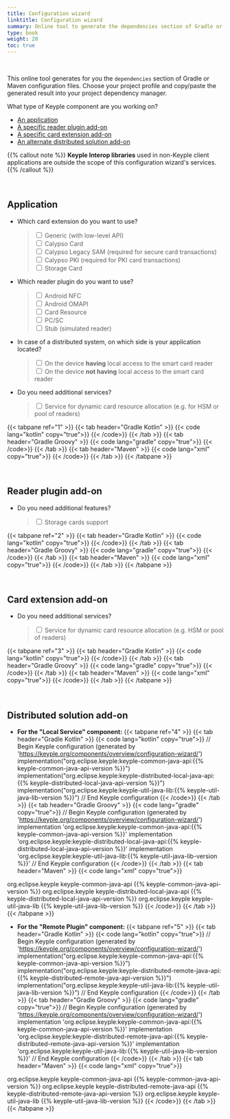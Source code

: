 ```yaml
---
title: Configuration wizard
linktitle: Configuration wizard
summary: Online tool to generate the dependencies section of Gradle or Maven configuration files.
type: book
weight: 20
toc: true
---
```


<br>

This online tool generates for you the `dependencies` section of Gradle or Maven configuration files.
Choose your project profile and copy/paste the generated result into your project dependency manager.

What type of Keyple component are you working on?
- [An application](#application)
- [A specific reader plugin add-on](#reader-plugin-add-on)
- [A specific card extension add-on](#card-extension-add-on)
- [An alternate distributed solution add-on](#distributed-solution-add-on)

{{% callout note %}}
**Keyple Interop libraries** used in non-Keyple client applications are outside the scope of this configuration wizard's
services.
{{% /callout %}}

<br>

## Application

- Which card extension do you want to use?
  >  <div>
  >    <input type="checkbox" id="cardGeneric" onclick="javascript:updateAppDependencies(1, this);">
  >    <label for="cardGeneric">Generic (with low-level API)</label>
  >  </div>
  >  <div>
  >    <input type="checkbox" id="cardCalypso" onclick="javascript:updateAppDependencies(1, this);">
  >    <label for="cardCalypso">Calypso Card</label>
  >  </div>
  >  <div>
  >    <input type="checkbox" id="cardCalypsoLegacySam" onclick="javascript:updateAppDependencies(1, this);">
  >    <label for="cardCalypsoLegacySam">Calypso Legacy SAM (required for secure card transactions)</label>
  >  </div>
  >  <div>
  >    <input type="checkbox" id="cardCalypsoPki" onclick="javascript:updateAppDependencies(1, this);">
  >    <label for="cardCalypsoPki">Calypso PKI (required for PKI card transactions)</label>
  >  </div>
  >  <div>
  >    <input type="checkbox" id="cardStorageCard" onclick="javascript:updateAppDependencies(1, this);">
  >    <label for="cardStorageCard">Storage Card</label>
  >  </div>

- Which reader plugin do you want to use?
  >  <div>
  >    <input type="checkbox" id="pluginAndroidNfc" onclick="javascript:updateAppDependencies(1, this);">
  >    <label for="pluginAndroidNfc">Android NFC</label>
  >  </div>
  >  <div>
  >    <input type="checkbox" id="pluginAndroidOmapi" onclick="javascript:updateAppDependencies(1, this);">
  >    <label for="pluginAndroidOmapi">Android OMAPI</label>
  >  </div>
  >  <div>
  >    <input type="checkbox" id="pluginCardResource" onclick="javascript:updateAppDependencies(1, this);">
  >    <label for="pluginCardResource">Card Resource</label>
  >  </div>
  >  <div>
  >    <input type="checkbox" id="pluginPcsc" onclick="javascript:updateAppDependencies(1, this);">
  >    <label for="pluginPcsc">PC/SC</label>
  >  </div>
  >  <div>
  >    <input type="checkbox" id="pluginStub" onclick="javascript:updateAppDependencies(1, this);">
  >    <label for="pluginStub">Stub (simulated reader)</label>
  >  </div>

- In case of a distributed system, on which side is your application located?
  >  <div>
  >    <input type="checkbox" id="distributedLocal" onclick="javascript:updateAppDependencies(1, this);">
  >    <label for="distributedLocal">On the device <strong>having</strong> local access to the smart card reader</label>
  >  </div>
  >  <div>
  >    <input type="checkbox" id="distributedRemote" onclick="javascript:updateAppDependencies(1, this);">
  >    <label for="distributedRemote">On the device <strong>not having</strong> local access to the smart card reader</label>
  >  </div>

- Do you need additional services?
  >  <div>
  >    <input type="checkbox" id="serviceResource" onclick="javascript:updateAppDependencies(1, this);">
  >    <label for="serviceResource">Service for dynamic card resource allocation (e.g. for HSM or pool of readers)</label>
  >  </div>

{{< tabpane ref="1" >}}
{{< tab header="Gradle Kotlin" >}}
{{< code lang="kotlin" copy="true">}}
{{< /code>}}
{{< /tab >}}
{{< tab header="Gradle Groovy" >}}
{{< code lang="gradle" copy="true">}}
{{< /code>}}
{{< /tab >}}
{{< tab header="Maven" >}}
{{< code lang="xml" copy="true">}}
{{< /code>}}
{{< /tab >}}
{{< /tabpane >}}

<br>

## Reader plugin add-on

- Do you need additional features?
  >  <div>
  >    <input type="checkbox" id="pluginStorageCard" onclick="javascript:updatePluginDependencies(2, this);">
  >    <label for="pluginStorageCard">Storage cards support</label>
  >  </div>

{{< tabpane ref="2" >}}
{{< tab header="Gradle Kotlin" >}}
{{< code lang="kotlin" copy="true">}}
{{< /code>}}
{{< /tab >}}
{{< tab header="Gradle Groovy" >}}
{{< code lang="gradle" copy="true">}}
{{< /code>}}
{{< /tab >}}
{{< tab header="Maven" >}}
{{< code lang="xml" copy="true">}}
{{< /code>}}
{{< /tab >}}
{{< /tabpane >}}

<br>

## Card extension add-on

- Do you need additional services?
  >  <div>
  >    <input type="checkbox" id="cardServiceResource" onclick="javascript:updateCardDependencies(3, this);">
  >    <label for="cardServiceResource">Service for dynamic card resource allocation (e.g. HSM or pool of readers)</label>
  >  </div>

{{< tabpane ref="3" >}}
{{< tab header="Gradle Kotlin" >}}
{{< code lang="kotlin" copy="true">}}
{{< /code>}}
{{< /tab >}}
{{< tab header="Gradle Groovy" >}}
{{< code lang="gradle" copy="true">}}
{{< /code>}}
{{< /tab >}}
{{< tab header="Maven" >}}
{{< code lang="xml" copy="true">}}
{{< /code>}}
{{< /tab >}}
{{< /tabpane >}}

<br>

## Distributed solution add-on

- **For the "Local Service" component:**
{{< tabpane ref="4" >}}
{{< tab header="Gradle Kotlin" >}}
{{< code lang="kotlin" copy="true">}}
// Begin Keyple configuration (generated by 'https://keyple.org/components/overview/configuration-wizard/')
implementation("org.eclipse.keyple:keyple-common-java-api:{{% keyple-common-java-api-version %}}")
implementation("org.eclipse.keyple:keyple-distributed-local-java-api:{{% keyple-distributed-local-java-api-version %}}")
implementation("org.eclipse.keyple:keyple-util-java-lib:{{% keyple-util-java-lib-version %}}")
// End Keyple configuration
{{< /code>}}
{{< /tab >}}
{{< tab header="Gradle Groovy" >}}
{{< code lang="gradle" copy="true">}}
// Begin Keyple configuration (generated by 'https://keyple.org/components/overview/configuration-wizard/')
implementation 'org.eclipse.keyple:keyple-common-java-api:{{% keyple-common-java-api-version %}}'
implementation 'org.eclipse.keyple:keyple-distributed-local-java-api:{{% keyple-distributed-local-java-api-version %}}'
implementation 'org.eclipse.keyple:keyple-util-java-lib:{{% keyple-util-java-lib-version %}}'
// End Keyple configuration
{{< /code>}}
{{< /tab >}}
{{< tab header="Maven" >}}
{{< code lang="xml" copy="true">}}
<!-- Begin Keyple configuration (generated by 'https://keyple.org/components/overview/configuration-wizard/') -->
<dependency>
  <groupId>org.eclipse.keyple</groupId>
  <artifactId>keyple-common-java-api</artifactId>
  <version>{{% keyple-common-java-api-version %}}</version>
</dependency>
<dependency>
  <groupId>org.eclipse.keyple</groupId>
  <artifactId>keyple-distributed-local-java-api</artifactId>
  <version>{{% keyple-distributed-local-java-api-version %}}</version>
</dependency>
<dependency>
  <groupId>org.eclipse.keyple</groupId>
  <artifactId>keyple-util-java-lib</artifactId>
  <version>{{% keyple-util-java-lib-version %}}</version>
</dependency>
<!-- End Keyple configuration -->
{{< /code>}}
{{< /tab >}}
{{< /tabpane >}}

- **For the "Remote Plugin" component:**
{{< tabpane ref="5" >}}
{{< tab header="Gradle Kotlin" >}}
{{< code lang="kotlin" copy="true">}}
// Begin Keyple configuration (generated by 'https://keyple.org/components/overview/configuration-wizard/')
implementation("org.eclipse.keyple:keyple-common-java-api:{{% keyple-common-java-api-version %}}")
implementation("org.eclipse.keyple:keyple-distributed-remote-java-api:{{% keyple-distributed-remote-java-api-version %}}")
implementation("org.eclipse.keyple:keyple-util-java-lib:{{% keyple-util-java-lib-version %}}")
// End Keyple configuration
{{< /code>}}
{{< /tab >}}
{{< tab header="Gradle Groovy" >}}
{{< code lang="gradle" copy="true">}}
// Begin Keyple configuration (generated by 'https://keyple.org/components/overview/configuration-wizard/')
implementation 'org.eclipse.keyple:keyple-common-java-api:{{% keyple-common-java-api-version %}}'
implementation 'org.eclipse.keyple:keyple-distributed-remote-java-api:{{% keyple-distributed-remote-java-api-version %}}'
implementation 'org.eclipse.keyple:keyple-util-java-lib:{{% keyple-util-java-lib-version %}}'
// End Keyple configuration
{{< /code>}}
{{< /tab >}}
{{< tab header="Maven" >}}
{{< code lang="xml" copy="true">}}
<!-- Begin Keyple configuration (generated by 'https://keyple.org/components/overview/configuration-wizard/') -->
<dependency>
  <groupId>org.eclipse.keyple</groupId>
  <artifactId>keyple-common-java-api</artifactId>
  <version>{{% keyple-common-java-api-version %}}</version>
</dependency>
<dependency>
  <groupId>org.eclipse.keyple</groupId>
  <artifactId>keyple-distributed-remote-java-api</artifactId>
  <version>{{% keyple-distributed-remote-java-api-version %}}</version>
</dependency>
<dependency>
  <groupId>org.eclipse.keyple</groupId>
  <artifactId>keyple-util-java-lib</artifactId>
  <version>{{% keyple-util-java-lib-version %}}</version>
</dependency>
<!-- End Keyple configuration -->
{{< /code>}}
{{< /tab >}}
{{< /tabpane >}}

<!-- All groovy dependencies -->
<code id="all-groovy-dependencies" style="display:none">
<span id="keyple-common-java-api"><span class="line"><span class="cl"><span class="n">implementation</span> <span class="s1">'org.eclipse.keyple:keyple-common-java-api:{{% keyple-common-java-api-version %}}'</span></span></span></span>
<span id="keyple-service-java-lib"><span class="line"><span class="cl"><span class="n">implementation</span> <span class="s1">'org.eclipse.keyple:keyple-service-java-lib:{{% keyple-service-java-lib-version %}}'</span></span></span></span>
<span id="keyple-service-resource-java-lib"><span class="line"><span class="cl"><span class="n">implementation</span> <span class="s1">'org.eclipse.keyple:keyple-service-resource-java-lib:{{% keyple-service-resource-java-lib-version %}}'</span></span></span></span>
<span id="keyple-util-java-lib"><span class="line"><span class="cl"><span class="n">implementation</span> <span class="s1">'org.eclipse.keyple:keyple-util-java-lib:{{% keyple-util-java-lib-version %}}'</span></span></span></span>
<span id="keyple-card-calypso-java-lib"><span class="line"><span class="cl"><span class="n">implementation</span> <span class="s1">'org.eclipse.keyple:keyple-card-calypso-java-lib:{{% keyple-card-calypso-java-lib-version %}}'</span></span></span></span>
<span id="keyple-card-calypso-crypto-legacysam-java-lib"><span class="line"><span class="cl"><span class="n">implementation</span> <span class="s1">'org.eclipse.keyple:keyple-card-calypso-crypto-legacysam-java-lib:{{% keyple-card-calypso-crypto-legacysam-java-lib-version %}}'</span></span></span></span>
<span id="keyple-card-calypso-crypto-pki-java-lib"><span class="line"><span class="cl"><span class="n">implementation</span> <span class="s1">'org.eclipse.keyple:keyple-card-calypso-crypto-pki-java-lib:{{% keyple-card-calypso-crypto-pki-java-lib-version %}}'</span></span></span></span>
<span id="keyple-card-generic-java-lib"><span class="line"><span class="cl"><span class="n">implementation</span> <span class="s1">'org.eclipse.keyple:keyple-card-generic-java-lib:{{% keyple-card-generic-java-lib-version %}}'</span></span></span></span>
<span id="keyple-distributed-local-java-lib"><span class="line"><span class="cl"><span class="n">implementation</span> <span class="s1">'org.eclipse.keyple:keyple-distributed-local-java-lib:{{% keyple-distributed-local-java-lib-version %}}'</span></span></span></span>
<span id="keyple-distributed-network-java-lib"><span class="line"><span class="cl"><span class="n">implementation</span> <span class="s1">'org.eclipse.keyple:keyple-distributed-network-java-lib:{{% keyple-distributed-network-java-lib-version %}}'</span></span></span></span>
<span id="keyple-distributed-remote-java-lib"><span class="line"><span class="cl"><span class="n">implementation</span> <span class="s1">'org.eclipse.keyple:keyple-distributed-remote-java-lib:{{% keyple-distributed-remote-java-lib-version %}}'</span></span></span></span>
<span id="keyple-plugin-java-api"><span class="line"><span class="cl"><span class="n">implementation</span> <span class="s1">'org.eclipse.keyple:keyple-plugin-java-api:{{% keyple-plugin-java-api-version %}}'</span></span></span></span>
<span id="keyple-plugin-android-nfc-java-lib"><span class="line"><span class="cl"><span class="n">implementation</span> <span class="s1">'org.eclipse.keyple:keyple-plugin-android-nfc-java-lib:{{% keyple-plugin-android-nfc-java-lib-version %}}'</span></span></span></span>
<span id="keyple-plugin-android-omapi-java-lib"><span class="line"><span class="cl"><span class="n">implementation</span> <span class="s1">'org.eclipse.keyple:keyple-plugin-android-omapi-java-lib:{{% keyple-plugin-android-omapi-java-lib-version %}}'</span></span></span></span>
<span id="keyple-plugin-cardresource-java-lib"><span class="line"><span class="cl"><span class="n">implementation</span> <span class="s1">'org.eclipse.keyple:keyple-plugin-cardresource-java-lib:{{% keyple-plugin-cardresource-java-lib-version %}}'</span></span></span></span>
<span id="keyple-plugin-pcsc-java-lib"><span class="line"><span class="cl"><span class="n">implementation</span> <span class="s1">'org.eclipse.keyple:keyple-plugin-pcsc-java-lib:{{% keyple-plugin-pcsc-java-lib-version %}}'</span></span></span></span>
<span id="keyple-plugin-stub-java-lib"><span class="line"><span class="cl"><span class="n">implementation</span> <span class="s1">'org.eclipse.keyple:keyple-plugin-stub-java-lib:{{% keyple-plugin-stub-java-lib-version %}}'</span></span></span></span>
<span id="keyple-plugin-storagecard-java-api"><span class="line"><span class="cl"><span class="n">implementation</span> <span class="s1">'org.eclipse.keyple:keyple-plugin-storagecard-java-api:{{% keyple-plugin-storagecard-java-api-version %}}'</span></span></span></span>
<span id="keypop-reader-java-api"><span class="line"><span class="cl"><span class="n">implementation</span> <span class="s1">'org.eclipse.keypop:keypop-reader-java-api:{{% keypop-reader-java-api-version %}}'</span></span></span></span>
<span id="keypop-card-java-api"><span class="line"><span class="cl"><span class="n">implementation</span> <span class="s1">'org.eclipse.keypop:keypop-card-java-api:{{% keypop-card-java-api-version %}}'</span></span></span></span>
<span id="keypop-calypso-card-java-api"><span class="line"><span class="cl"><span class="n">implementation</span> <span class="s1">'org.eclipse.keypop:keypop-calypso-card-java-api:{{% keypop-calypso-card-java-api-version %}}'</span></span></span></span>
<span id="keypop-calypso-crypto-legacysam-java-api"><span class="line"><span class="cl"><span class="n">implementation</span> <span class="s1">'org.eclipse.keypop:keypop-calypso-crypto-legacysam-java-api:{{% keypop-calypso-crypto-legacysam-java-api-version %}}'</span></span></span></span>
<span id="keypop-storagecard-java-api"><span class="line"><span class="cl"><span class="n">implementation</span> <span class="s1">'org.eclipse.keypop:keypop-storagecard-java-api:{{% keypop-storagecard-java-api-version %}}'</span></span></span></span>
</code>

<!-- All kotlin dependencies -->
<code id="all-kotlin-dependencies" style="display:none">
<span id="keyple-common-java-api"><span class="line"><span class="cl"><span class="c1"></span><span class="n">implementation</span><span class="p">(</span><span class="s2">"org.eclipse.keyple:keyple-common-java-api:{{% keyple-common-java-api-version %}}"</span>)</span></span></span>
<span id="keyple-service-java-lib"><span class="line"><span class="cl"><span class="c1"></span><span class="n">implementation</span><span class="p">(</span><span class="s2">"org.eclipse.keyple:keyple-service-java-lib:{{% keyple-service-java-lib-version %}}"</span>)</span></span></span>
<span id="keyple-service-resource-java-lib"><span class="line"><span class="cl"><span class="c1"></span><span class="n">implementation</span><span class="p">(</span><span class="s2">"org.eclipse.keyple:keyple-service-resource-java-lib:{{% keyple-service-resource-java-lib-version %}}"</span>)</span></span></span>
<span id="keyple-util-java-lib"><span class="line"><span class="cl"><span class="c1"></span><span class="n">implementation</span><span class="p">(</span><span class="s2">"org.eclipse.keyple:keyple-util-java-lib:{{% keyple-util-java-lib-version %}}"</span>)</span></span></span>
<span id="keyple-card-calypso-java-lib"><span class="line"><span class="cl"><span class="c1"></span><span class="n">implementation</span><span class="p">(</span><span class="s2">"org.eclipse.keyple:keyple-card-calypso-java-lib:{{% keyple-card-calypso-java-lib-version %}}"</span>)</span></span></span>
<span id="keyple-card-calypso-crypto-legacysam-java-lib"><span class="line"><span class="cl"><span class="c1"></span><span class="n">implementation</span><span class="p">(</span><span class="s2">"org.eclipse.keyple:keyple-card-calypso-crypto-legacysam-java-lib:{{% keyple-card-calypso-crypto-legacysam-java-lib-version %}}"</span>)</span></span></span>
<span id="keyple-card-calypso-crypto-pki-java-lib"><span class="line"><span class="cl"><span class="c1"></span><span class="n">implementation</span><span class="p">(</span><span class="s2">"org.eclipse.keyple:keyple-card-calypso-crypto-pki-java-lib:{{% keyple-card-calypso-crypto-pki-java-lib-version %}}"</span>)</span></span></span>
<span id="keyple-card-generic-java-lib"><span class="line"><span class="cl"><span class="c1"></span><span class="n">implementation</span><span class="p">(</span><span class="s2">"org.eclipse.keyple:keyple-card-generic-java-lib:{{% keyple-card-generic-java-lib-version %}}"</span>)</span></span></span>
<span id="keyple-distributed-local-java-lib"><span class="line"><span class="cl"><span class="c1"></span><span class="n">implementation</span><span class="p">(</span><span class="s2">"org.eclipse.keyple:keyple-distributed-local-java-lib:{{% keyple-distributed-local-java-lib-version %}}"</span>)</span></span></span>
<span id="keyple-distributed-network-java-lib"><span class="line"><span class="cl"><span class="c1"></span><span class="n">implementation</span><span class="p">(</span><span class="s2">"org.eclipse.keyple:keyple-distributed-network-java-lib:{{% keyple-distributed-network-java-lib-version %}}"</span>)</span></span></span>
<span id="keyple-distributed-remote-java-lib"><span class="line"><span class="cl"><span class="c1"></span><span class="n">implementation</span><span class="p">(</span><span class="s2">"org.eclipse.keyple:keyple-distributed-remote-java-lib:{{% keyple-distributed-remote-java-lib-version %}}"</span>)</span></span></span>
<span id="keyple-plugin-java-api"><span class="line"><span class="cl"><span class="c1"></span><span class="n">implementation</span><span class="p">(</span><span class="s2">"org.eclipse.keyple:keyple-plugin-java-api:{{% keyple-plugin-java-api-version %}}"</span>)</span></span></span>
<span id="keyple-plugin-android-nfc-java-lib"><span class="line"><span class="cl"><span class="c1"></span><span class="n">implementation</span><span class="p">(</span><span class="s2">"org.eclipse.keyple:keyple-plugin-android-nfc-java-lib:{{% keyple-plugin-android-nfc-java-lib-version %}}"</span>)</span></span></span>
<span id="keyple-plugin-android-omapi-java-lib"><span class="line"><span class="cl"><span class="c1"></span><span class="n">implementation</span><span class="p">(</span><span class="s2">"org.eclipse.keyple:keyple-plugin-android-omapi-java-lib:{{% keyple-plugin-android-omapi-java-lib-version %}}"</span>)</span></span></span>
<span id="keyple-plugin-cardresource-java-lib"><span class="line"><span class="cl"><span class="c1"></span><span class="n">implementation</span><span class="p">(</span><span class="s2">"org.eclipse.keyple:keyple-plugin-cardresource-java-lib:{{% keyple-plugin-cardresource-java-lib-version %}}"</span>)</span></span></span>
<span id="keyple-plugin-pcsc-java-lib"><span class="line"><span class="cl"><span class="c1"></span><span class="n">implementation</span><span class="p">(</span><span class="s2">"org.eclipse.keyple:keyple-plugin-pcsc-java-lib:{{% keyple-plugin-pcsc-java-lib-version %}}"</span>)</span></span></span>
<span id="keyple-plugin-stub-java-lib"><span class="line"><span class="cl"><span class="c1"></span><span class="n">implementation</span><span class="p">(</span><span class="s2">"org.eclipse.keyple:keyple-plugin-stub-java-lib:{{% keyple-plugin-stub-java-lib-version %}}"</span>)</span></span></span>
<span id="keyple-plugin-storagecard-java-api"><span class="line"><span class="cl"><span class="c1"></span><span class="n">implementation</span><span class="p">(</span><span class="s2">"org.eclipse.keyple:keyple-plugin-storagecard-java-api:{{% keyple-plugin-storagecard-java-api-version %}}"</span>)</span></span></span>
<span id="keypop-reader-java-api"><span class="line"><span class="cl"><span class="c1"></span><span class="n">implementation</span><span class="p">(</span><span class="s2">"org.eclipse.keypop:keypop-reader-java-api:{{% keypop-reader-java-api-version %}}"</span>)</span></span></span>
<span id="keypop-card-java-api"><span class="line"><span class="cl"><span class="c1"></span><span class="n">implementation</span><span class="p">(</span><span class="s2">"org.eclipse.keypop:keypop-card-java-api:{{% keypop-card-java-api-version %}}"</span>)</span></span></span>
<span id="keypop-calypso-card-java-api"><span class="line"><span class="cl"><span class="c1"></span><span class="n">implementation</span><span class="p">(</span><span class="s2">"org.eclipse.keypop:keypop-calypso-card-java-api:{{% keypop-calypso-card-java-api-version %}}"</span>)</span></span></span>
<span id="keypop-calypso-crypto-legacysam-java-api"><span class="line"><span class="cl"><span class="c1"></span><span class="n">implementation</span><span class="p">(</span><span class="s2">"org.eclipse.keypop:keypop-calypso-crypto-legacysam-java-api:{{% keypop-calypso-crypto-legacysam-java-api-version %}}"</span>)</span></span></span>
<span id="keypop-storagecard-java-api"><span class="line"><span class="cl"><span class="c1"></span><span class="n">implementation</span><span class="p">(</span><span class="s2">"org.eclipse.keypop:keypop-storagecard-java-api:{{% keypop-storagecard-java-api-version %}}"</span>)</span></span></span>
</code>

<!-- All maven dependencies -->
<pre style="display:none">
<code id="all-maven-dependencies">
<span id="keyple-common-java-api"><span class="line"><span class="cl"><span class="nt">&lt;dependency&gt;</span></span></span>
  <span class="line"><span class="cl"><span class="nt">&lt;groupId&gt;</span>org.eclipse.keyple<span class="nt">&lt;/groupId&gt;</span></span></span>
  <span class="line"><span class="cl"><span class="nt">&lt;artifactId&gt;</span>keyple-common-java-api<span class="nt">&lt;/artifactId&gt;</span></span></span>
  <span class="line"><span class="cl"><span class="nt">&lt;version&gt;</span>{{% keyple-common-java-api-version %}}<span class="nt">&lt;/version&gt;</span></span></span>
<span class="line"><span class="cl"><span class="nt">&lt;/dependency&gt;</span></span></span></span>
<span id="keyple-service-java-lib"><span class="line"><span class="cl"><span class="nt">&lt;dependency&gt;</span></span></span>
  <span class="line"><span class="cl"><span class="nt">&lt;groupId&gt;</span>org.eclipse.keyple<span class="nt">&lt;/groupId&gt;</span></span></span>
  <span class="line"><span class="cl"><span class="nt">&lt;artifactId&gt;</span>keyple-service-java-lib<span class="nt">&lt;/artifactId&gt;</span></span></span>
  <span class="line"><span class="cl"><span class="nt">&lt;version&gt;</span>{{% keyple-service-java-lib-version %}}<span class="nt">&lt;/version&gt;</span></span></span>
<span class="line"><span class="cl"><span class="nt">&lt;/dependency&gt;</span></span></span></span>
<span id="keyple-service-resource-java-lib"><span class="line"><span class="cl"><span class="nt">&lt;dependency&gt;</span></span></span>
  <span class="line"><span class="cl"><span class="nt">&lt;groupId&gt;</span>org.eclipse.keyple<span class="nt">&lt;/groupId&gt;</span></span></span>
  <span class="line"><span class="cl"><span class="nt">&lt;artifactId&gt;</span>keyple-service-resource-java-lib<span class="nt">&lt;/artifactId&gt;</span></span></span>
  <span class="line"><span class="cl"><span class="nt">&lt;version&gt;</span>{{% keyple-service-resource-java-lib-version %}}<span class="nt">&lt;/version&gt;</span></span></span>
<span class="line"><span class="cl"><span class="nt">&lt;/dependency&gt;</span></span></span></span>
<span id="keyple-util-java-lib"><span class="line"><span class="cl"><span class="nt">&lt;dependency&gt;</span></span></span>
  <span class="line"><span class="cl"><span class="nt">&lt;groupId&gt;</span>org.eclipse.keyple<span class="nt">&lt;/groupId&gt;</span></span></span>
  <span class="line"><span class="cl"><span class="nt">&lt;artifactId&gt;</span>keyple-util-java-lib<span class="nt">&lt;/artifactId&gt;</span></span></span>
  <span class="line"><span class="cl"><span class="nt">&lt;version&gt;</span>{{% keyple-util-java-lib-version %}}<span class="nt">&lt;/version&gt;</span></span></span>
<span class="line"><span class="cl"><span class="nt">&lt;/dependency&gt;</span></span></span></span>
<span id="keyple-card-calypso-java-lib"><span class="line"><span class="cl"><span class="nt">&lt;dependency&gt;</span></span></span>
  <span class="line"><span class="cl"><span class="nt">&lt;groupId&gt;</span>org.eclipse.keyple<span class="nt">&lt;/groupId&gt;</span></span></span>
  <span class="line"><span class="cl"><span class="nt">&lt;artifactId&gt;</span>keyple-card-calypso-java-lib<span class="nt">&lt;/artifactId&gt;</span></span></span>
  <span class="line"><span class="cl"><span class="nt">&lt;version&gt;</span>{{% keyple-card-calypso-java-lib-version %}}<span class="nt">&lt;/version&gt;</span></span></span>
<span class="line"><span class="cl"><span class="nt">&lt;/dependency&gt;</span></span></span></span>
<span id="keyple-card-calypso-crypto-legacysam-java-lib"><span class="line"><span class="cl"><span class="nt">&lt;dependency&gt;</span></span></span>
  <span class="line"><span class="cl"><span class="nt">&lt;groupId&gt;</span>org.eclipse.keyple<span class="nt">&lt;/groupId&gt;</span></span></span>
  <span class="line"><span class="cl"><span class="nt">&lt;artifactId&gt;</span>keyple-card-calypso-crypto-legacysam-java-lib<span class="nt">&lt;/artifactId&gt;</span></span></span>
  <span class="line"><span class="cl"><span class="nt">&lt;version&gt;</span>{{% keyple-card-calypso-crypto-legacysam-java-lib-version %}}<span class="nt">&lt;/version&gt;</span></span></span>
<span class="line"><span class="cl"><span class="nt">&lt;/dependency&gt;</span></span></span></span>
<span id="keyple-card-calypso-crypto-pki-java-lib"><span class="line"><span class="cl"><span class="nt">&lt;dependency&gt;</span></span></span>
  <span class="line"><span class="cl"><span class="nt">&lt;groupId&gt;</span>org.eclipse.keyple<span class="nt">&lt;/groupId&gt;</span></span></span>
  <span class="line"><span class="cl"><span class="nt">&lt;artifactId&gt;</span>keyple-card-calypso-crypto-pki-java-lib<span class="nt">&lt;/artifactId&gt;</span></span></span>
  <span class="line"><span class="cl"><span class="nt">&lt;version&gt;</span>{{% keyple-card-calypso-crypto-pki-java-lib-version %}}<span class="nt">&lt;/version&gt;</span></span></span>
<span class="line"><span class="cl"><span class="nt">&lt;/dependency&gt;</span></span></span></span>
<span id="keyple-card-generic-java-lib"><span class="line"><span class="cl"><span class="nt">&lt;dependency&gt;</span></span></span>
  <span class="line"><span class="cl"><span class="nt">&lt;groupId&gt;</span>org.eclipse.keyple<span class="nt">&lt;/groupId&gt;</span></span></span>
  <span class="line"><span class="cl"><span class="nt">&lt;artifactId&gt;</span>keyple-card-generic-java-lib<span class="nt">&lt;/artifactId&gt;</span></span></span>
  <span class="line"><span class="cl"><span class="nt">&lt;version&gt;</span>{{% keyple-card-generic-java-lib-version %}}<span class="nt">&lt;/version&gt;</span></span></span>
<span class="line"><span class="cl"><span class="nt">&lt;/dependency&gt;</span></span></span></span>
<span id="keyple-distributed-local-java-lib"><span class="line"><span class="cl"><span class="nt">&lt;dependency&gt;</span></span></span>
  <span class="line"><span class="cl"><span class="nt">&lt;groupId&gt;</span>org.eclipse.keyple<span class="nt">&lt;/groupId&gt;</span></span></span>
  <span class="line"><span class="cl"><span class="nt">&lt;artifactId&gt;</span>keyple-distributed-local-java-lib<span class="nt">&lt;/artifactId&gt;</span></span></span>
  <span class="line"><span class="cl"><span class="nt">&lt;version&gt;</span>{{% keyple-distributed-local-java-lib-version %}}<span class="nt">&lt;/version&gt;</span></span></span>
<span class="line"><span class="cl"><span class="nt">&lt;/dependency&gt;</span></span></span></span>
<span id="keyple-distributed-network-java-lib"><span class="line"><span class="cl"><span class="nt">&lt;dependency&gt;</span></span></span>
  <span class="line"><span class="cl"><span class="nt">&lt;groupId&gt;</span>org.eclipse.keyple<span class="nt">&lt;/groupId&gt;</span></span></span>
  <span class="line"><span class="cl"><span class="nt">&lt;artifactId&gt;</span>keyple-distributed-network-java-lib<span class="nt">&lt;/artifactId&gt;</span></span></span>
  <span class="line"><span class="cl"><span class="nt">&lt;version&gt;</span>{{% keyple-distributed-network-java-lib-version %}}<span class="nt">&lt;/version&gt;</span></span></span>
<span class="line"><span class="cl"><span class="nt">&lt;/dependency&gt;</span></span></span></span>
<span id="keyple-distributed-remote-java-lib"><span class="line"><span class="cl"><span class="nt">&lt;dependency&gt;</span></span></span>
  <span class="line"><span class="cl"><span class="nt">&lt;groupId&gt;</span>org.eclipse.keyple<span class="nt">&lt;/groupId&gt;</span></span></span>
  <span class="line"><span class="cl"><span class="nt">&lt;artifactId&gt;</span>keyple-distributed-remote-java-lib<span class="nt">&lt;/artifactId&gt;</span></span></span>
  <span class="line"><span class="cl"><span class="nt">&lt;version&gt;</span>{{% keyple-distributed-remote-java-lib-version %}}<span class="nt">&lt;/version&gt;</span></span></span>
<span class="line"><span class="cl"><span class="nt">&lt;/dependency&gt;</span></span></span></span>
<span id="keyple-plugin-java-api"><span class="line"><span class="cl"><span class="nt">&lt;dependency&gt;</span></span></span>
  <span class="line"><span class="cl"><span class="nt">&lt;groupId&gt;</span>org.eclipse.keyple<span class="nt">&lt;/groupId&gt;</span></span></span>
  <span class="line"><span class="cl"><span class="nt">&lt;artifactId&gt;</span>keyple-plugin-java-api<span class="nt">&lt;/artifactId&gt;</span></span></span>
  <span class="line"><span class="cl"><span class="nt">&lt;version&gt;</span>{{% keyple-plugin-java-api-version %}}<span class="nt">&lt;/version&gt;</span></span></span>
<span class="line"><span class="cl"><span class="nt">&lt;/dependency&gt;</span></span></span></span>
<span id="keyple-plugin-android-nfc-java-lib"><span class="line"><span class="cl"><span class="nt">&lt;dependency&gt;</span></span></span>
  <span class="line"><span class="cl"><span class="nt">&lt;groupId&gt;</span>org.eclipse.keyple<span class="nt">&lt;/groupId&gt;</span></span></span>
  <span class="line"><span class="cl"><span class="nt">&lt;artifactId&gt;</span>keyple-plugin-android-nfc-java-lib<span class="nt">&lt;/artifactId&gt;</span></span></span>
  <span class="line"><span class="cl"><span class="nt">&lt;version&gt;</span>{{% keyple-plugin-android-nfc-java-lib-version %}}<span class="nt">&lt;/version&gt;</span></span></span>
<span class="line"><span class="cl"><span class="nt">&lt;/dependency&gt;</span></span></span></span>
<span id="keyple-plugin-android-omapi-java-lib"><span class="line"><span class="cl"><span class="nt">&lt;dependency&gt;</span></span></span>
  <span class="line"><span class="cl"><span class="nt">&lt;groupId&gt;</span>org.eclipse.keyple<span class="nt">&lt;/groupId&gt;</span></span></span>
  <span class="line"><span class="cl"><span class="nt">&lt;artifactId&gt;</span>keyple-plugin-android-omapi-java-lib<span class="nt">&lt;/artifactId&gt;</span></span></span>
  <span class="line"><span class="cl"><span class="nt">&lt;version&gt;</span>{{% keyple-plugin-android-omapi-java-lib-version %}}<span class="nt">&lt;/version&gt;</span></span></span>
<span class="line"><span class="cl"><span class="nt">&lt;/dependency&gt;</span></span></span></span>
<span id="keyple-plugin-cardresource-java-lib"><span class="line"><span class="cl"><span class="nt">&lt;dependency&gt;</span></span></span>
  <span class="line"><span class="cl"><span class="nt">&lt;groupId&gt;</span>org.eclipse.keyple<span class="nt">&lt;/groupId&gt;</span></span></span>
  <span class="line"><span class="cl"><span class="nt">&lt;artifactId&gt;</span>keyple-plugin-cardresource-java-lib<span class="nt">&lt;/artifactId&gt;</span></span></span>
  <span class="line"><span class="cl"><span class="nt">&lt;version&gt;</span>{{% keyple-plugin-cardresource-java-lib-version %}}<span class="nt">&lt;/version&gt;</span></span></span>
<span class="line"><span class="cl"><span class="nt">&lt;/dependency&gt;</span></span></span></span>
<span id="keyple-plugin-pcsc-java-lib"><span class="line"><span class="cl"><span class="nt">&lt;dependency&gt;</span></span></span>
  <span class="line"><span class="cl"><span class="nt">&lt;groupId&gt;</span>org.eclipse.keyple<span class="nt">&lt;/groupId&gt;</span></span></span>
  <span class="line"><span class="cl"><span class="nt">&lt;artifactId&gt;</span>keyple-plugin-pcsc-java-lib<span class="nt">&lt;/artifactId&gt;</span></span></span>
  <span class="line"><span class="cl"><span class="nt">&lt;version&gt;</span>{{% keyple-plugin-pcsc-java-lib-version %}}<span class="nt">&lt;/version&gt;</span></span></span>
<span class="line"><span class="cl"><span class="nt">&lt;/dependency&gt;</span></span></span></span>
<span id="keyple-plugin-stub-java-lib"><span class="line"><span class="cl"><span class="nt">&lt;dependency&gt;</span></span></span>
  <span class="line"><span class="cl"><span class="nt">&lt;groupId&gt;</span>org.eclipse.keyple<span class="nt">&lt;/groupId&gt;</span></span></span>
  <span class="line"><span class="cl"><span class="nt">&lt;artifactId&gt;</span>keyple-plugin-stub-java-lib<span class="nt">&lt;/artifactId&gt;</span></span></span>
  <span class="line"><span class="cl"><span class="nt">&lt;version&gt;</span>{{% keyple-plugin-stub-java-lib-version %}}<span class="nt">&lt;/version&gt;</span></span></span>
<span class="line"><span class="cl"><span class="nt">&lt;/dependency&gt;</span></span></span></span>
<span id="keyple-plugin-storagecard-java-api"><span class="line"><span class="cl"><span class="nt">&lt;dependency&gt;</span></span></span>
  <span class="line"><span class="cl"><span class="nt">&lt;groupId&gt;</span>org.eclipse.keyple<span class="nt">&lt;/groupId&gt;</span></span></span>
  <span class="line"><span class="cl"><span class="nt">&lt;artifactId&gt;</span>keyple-plugin-storagecard-java-api<span class="nt">&lt;/artifactId&gt;</span></span></span>
  <span class="line"><span class="cl"><span class="nt">&lt;version&gt;</span>{{% keyple-plugin-storagecard-java-api-version %}}<span class="nt">&lt;/version&gt;</span></span></span>
<span class="line"><span class="cl"><span class="nt">&lt;/dependency&gt;</span></span></span></span>
<span id="keypop-reader-java-api"><span class="line"><span class="cl"><span class="nt">&lt;dependency&gt;</span></span></span>
  <span class="line"><span class="cl"><span class="nt">&lt;groupId&gt;</span>org.eclipse.keypop<span class="nt">&lt;/groupId&gt;</span></span></span>
  <span class="line"><span class="cl"><span class="nt">&lt;artifactId&gt;</span>keypop-reader-java-api<span class="nt">&lt;/artifactId&gt;</span></span></span>
  <span class="line"><span class="cl"><span class="nt">&lt;version&gt;</span>{{% keypop-reader-java-api-version %}}<span class="nt">&lt;/version&gt;</span></span></span>
<span class="line"><span class="cl"><span class="nt">&lt;/dependency&gt;</span></span></span></span>
<span id="keypop-card-java-api"><span class="line"><span class="cl"><span class="nt">&lt;dependency&gt;</span></span></span>
  <span class="line"><span class="cl"><span class="nt">&lt;groupId&gt;</span>org.eclipse.keypop<span class="nt">&lt;/groupId&gt;</span></span></span>
  <span class="line"><span class="cl"><span class="nt">&lt;artifactId&gt;</span>keypop-card-java-api<span class="nt">&lt;/artifactId&gt;</span></span></span>
  <span class="line"><span class="cl"><span class="nt">&lt;version&gt;</span>{{% keypop-card-java-api-version %}}<span class="nt">&lt;/version&gt;</span></span></span>
<span class="line"><span class="cl"><span class="nt">&lt;/dependency&gt;</span></span></span></span>
<span id="keypop-calypso-card-java-api"><span class="line"><span class="cl"><span class="nt">&lt;dependency&gt;</span></span></span>
  <span class="line"><span class="cl"><span class="nt">&lt;groupId&gt;</span>org.eclipse.keypop<span class="nt">&lt;/groupId&gt;</span></span></span>
  <span class="line"><span class="cl"><span class="nt">&lt;artifactId&gt;</span>keypop-calypso-card-java-api<span class="nt">&lt;/artifactId&gt;</span></span></span>
  <span class="line"><span class="cl"><span class="nt">&lt;version&gt;</span>{{% keypop-calypso-card-java-api-version %}}<span class="nt">&lt;/version&gt;</span></span></span>
<span class="line"><span class="cl"><span class="nt">&lt;/dependency&gt;</span></span></span></span>
<span id="keypop-calypso-crypto-legacysam-java-api"><span class="line"><span class="cl"><span class="nt">&lt;dependency&gt;</span></span></span>
  <span class="line"><span class="cl"><span class="nt">&lt;groupId&gt;</span>org.eclipse.keypop<span class="nt">&lt;/groupId&gt;</span></span></span>
  <span class="line"><span class="cl"><span class="nt">&lt;artifactId&gt;</span>keypop-calypso-crypto-legacysam-java-api<span class="nt">&lt;/artifactId&gt;</span></span></span>
  <span class="line"><span class="cl"><span class="nt">&lt;version&gt;</span>{{% keypop-calypso-crypto-legacysam-java-api-version %}}<span class="nt">&lt;/version&gt;</span></span></span>
<span class="line"><span class="cl"><span class="nt">&lt;/dependency&gt;</span></span></span></span>
<span id="keypop-storagecard-java-api"><span class="line"><span class="cl"><span class="nt">&lt;dependency&gt;</span></span></span>
  <span class="line"><span class="cl"><span class="nt">&lt;groupId&gt;</span>org.eclipse.keypop<span class="nt">&lt;/groupId&gt;</span></span></span>
  <span class="line"><span class="cl"><span class="nt">&lt;artifactId&gt;</span>keypop-storagecard-java-api<span class="nt">&lt;/artifactId&gt;</span></span></span>
  <span class="line"><span class="cl"><span class="nt">&lt;version&gt;</span>{{% keypop-storagecard-java-api-version %}}<span class="nt">&lt;/version&gt;</span></span></span>
<span class="line"><span class="cl"><span class="nt">&lt;/dependency&gt;</span></span></span></span>
</code>
</pre>
<script type="text/javascript">
document.body.onload = function() {
    updateAppDependencies(1, null);
    updatePluginDependencies(2, null);
    updateCardDependencies(3, null);
};
</script>
